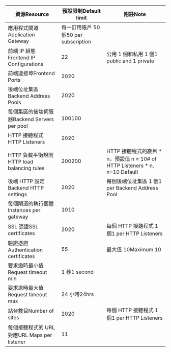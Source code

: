 | <span data-ttu-id="cd001-101">資源</span><span class="sxs-lookup"><span data-stu-id="cd001-101">Resource</span></span> | <span data-ttu-id="cd001-102">預設限制</span><span class="sxs-lookup"><span data-stu-id="cd001-102">Default limit</span></span> | <span data-ttu-id="cd001-103">附註</span><span class="sxs-lookup"><span data-stu-id="cd001-103">Note</span></span> |
| --- | --- | --- |
| <span data-ttu-id="cd001-104">應用程式閘道</span><span class="sxs-lookup"><span data-stu-id="cd001-104">Application Gateway</span></span> |<span data-ttu-id="cd001-105">每一訂用帳戶 50 個</span><span class="sxs-lookup"><span data-stu-id="cd001-105">50 per subscription</span></span> | |
| <span data-ttu-id="cd001-106">前端 IP 組態</span><span class="sxs-lookup"><span data-stu-id="cd001-106">Frontend IP Configurations</span></span> |<span data-ttu-id="cd001-107">2</span><span class="sxs-lookup"><span data-stu-id="cd001-107">2</span></span> |<span data-ttu-id="cd001-108">公用 1 個和私用 1 個</span><span class="sxs-lookup"><span data-stu-id="cd001-108">1 public and 1 private</span></span> |
| <span data-ttu-id="cd001-109">前端連接埠</span><span class="sxs-lookup"><span data-stu-id="cd001-109">Frontend Ports</span></span> |<span data-ttu-id="cd001-110">20</span><span class="sxs-lookup"><span data-stu-id="cd001-110">20</span></span> | |
| <span data-ttu-id="cd001-111">後端位址集區</span><span class="sxs-lookup"><span data-stu-id="cd001-111">Backend Address Pools</span></span> |<span data-ttu-id="cd001-112">20</span><span class="sxs-lookup"><span data-stu-id="cd001-112">20</span></span> | |
| <span data-ttu-id="cd001-113">每個集區的後端伺服器</span><span class="sxs-lookup"><span data-stu-id="cd001-113">Backend Servers per pool</span></span> |<span data-ttu-id="cd001-114">100</span><span class="sxs-lookup"><span data-stu-id="cd001-114">100</span></span> | |
| <span data-ttu-id="cd001-115">HTTP 接聽程式</span><span class="sxs-lookup"><span data-stu-id="cd001-115">HTTP Listeners</span></span> |<span data-ttu-id="cd001-116">20</span><span class="sxs-lookup"><span data-stu-id="cd001-116">20</span></span> | |
| <span data-ttu-id="cd001-117">HTTP 負載平衡規則</span><span class="sxs-lookup"><span data-stu-id="cd001-117">HTTP load balancing rules</span></span> |<span data-ttu-id="cd001-118">200</span><span class="sxs-lookup"><span data-stu-id="cd001-118">200</span></span> |<span data-ttu-id="cd001-119">HTTP 接聽程式的數目 * n，預設值 n = 10</span><span class="sxs-lookup"><span data-stu-id="cd001-119"># of HTTP Listeners * n, n=10 Default</span></span> |
| <span data-ttu-id="cd001-120">後端 HTTP 設定</span><span class="sxs-lookup"><span data-stu-id="cd001-120">Backend HTTP settings</span></span> |<span data-ttu-id="cd001-121">20</span><span class="sxs-lookup"><span data-stu-id="cd001-121">20</span></span> |<span data-ttu-id="cd001-122">每個後端位址集區 1 個</span><span class="sxs-lookup"><span data-stu-id="cd001-122">1 per Backend Address Pool</span></span> |
| <span data-ttu-id="cd001-123">每個閘道的執行個體</span><span class="sxs-lookup"><span data-stu-id="cd001-123">Instances per gateway</span></span> |<span data-ttu-id="cd001-124">10</span><span class="sxs-lookup"><span data-stu-id="cd001-124">10</span></span> | |
| <span data-ttu-id="cd001-125">SSL 憑證</span><span class="sxs-lookup"><span data-stu-id="cd001-125">SSL certificates</span></span> |<span data-ttu-id="cd001-126">20</span><span class="sxs-lookup"><span data-stu-id="cd001-126">20</span></span> |<span data-ttu-id="cd001-127">每個 HTTP 接聽程式 1 個</span><span class="sxs-lookup"><span data-stu-id="cd001-127">1 per HTTP Listeners</span></span> |
| <span data-ttu-id="cd001-128">驗證憑證</span><span class="sxs-lookup"><span data-stu-id="cd001-128">Authentication certificates</span></span> |<span data-ttu-id="cd001-129">5</span><span class="sxs-lookup"><span data-stu-id="cd001-129">5</span></span> | <span data-ttu-id="cd001-130">最大值 10</span><span class="sxs-lookup"><span data-stu-id="cd001-130">Maximum 10</span></span> |
| <span data-ttu-id="cd001-131">要求逾時最小值</span><span class="sxs-lookup"><span data-stu-id="cd001-131">Request timeout min</span></span> |<span data-ttu-id="cd001-132">1 秒</span><span class="sxs-lookup"><span data-stu-id="cd001-132">1 second</span></span> | |
| <span data-ttu-id="cd001-133">要求逾時最大值</span><span class="sxs-lookup"><span data-stu-id="cd001-133">Request timeout max</span></span> |<span data-ttu-id="cd001-134">24 小時</span><span class="sxs-lookup"><span data-stu-id="cd001-134">24hrs</span></span> | |
| <span data-ttu-id="cd001-135">站台數目</span><span class="sxs-lookup"><span data-stu-id="cd001-135">Number of sites</span></span> |<span data-ttu-id="cd001-136">20</span><span class="sxs-lookup"><span data-stu-id="cd001-136">20</span></span> |<span data-ttu-id="cd001-137">每個 HTTP 接聽程式 1 個</span><span class="sxs-lookup"><span data-stu-id="cd001-137">1 per HTTP Listeners</span></span> |
| <span data-ttu-id="cd001-138">每個接聽程式的 URL 對應</span><span class="sxs-lookup"><span data-stu-id="cd001-138">URL Maps per listener</span></span> |<span data-ttu-id="cd001-139">1</span><span class="sxs-lookup"><span data-stu-id="cd001-139">1</span></span> | |

